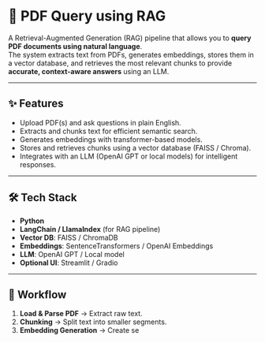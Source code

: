 # 📘 PDF Query using RAG

A Retrieval-Augmented Generation (RAG) pipeline that allows you to **query PDF documents using natural language**.  
The system extracts text from PDFs, generates embeddings, stores them in a vector database, and retrieves the most relevant chunks to provide **accurate, context-aware answers** using an LLM.

---

## ✨ Features
- Upload PDF(s) and ask questions in plain English.
- Extracts and chunks text for efficient semantic search.
- Generates embeddings with transformer-based models.
- Stores and retrieves chunks using a vector database (FAISS / Chroma).
- Integrates with an LLM (OpenAI GPT or local models) for intelligent responses.

---

## 🛠 Tech Stack
- **Python**
- **LangChain / LlamaIndex** (for RAG pipeline)
- **Vector DB**: FAISS / ChromaDB
- **Embeddings**: SentenceTransformers / OpenAI Embeddings
- **LLM**: OpenAI GPT / Local model
- **Optional UI**: Streamlit / Gradio

---

## 🔄 Workflow
1. **Load & Parse PDF** → Extract raw text.  
2. **Chunking** → Split text into smaller segments.  
3. **Embedding Generation** → Create se
